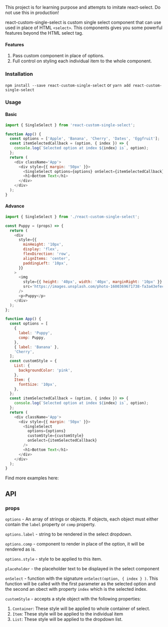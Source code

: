 This project is for learning purpose and attempts to imitate react-select. Do not use this in production!

react-custom-single-select is custom single select component that can use used in place of HTML `<select>`. This components gives you some powerful features beyond the HTML select tag.

#### Features

1. Pass custom component in place of options.
2. Full control on styling each individual item to the whole component.

### Installation

`npm install --save react-custom-single-select`
or
`yarn add react-custom-single-select`

### Usage

#### Basic

```js
import { SingleSelect } from 'react-custom-single-select';

function App() {
  const options = ['Apple', 'Banana', 'Cherry', 'Dates', 'Eggfruit'];
  const itemSelectedCallback = (option, { index }) => {
    console.log(`Selected option at index ${index} is`, option);
  };
  return (
    <div className='App'>
      <div style={{ margin: '50px' }}>
        <SingleSelect options={options} onSelect={itemSelectedCallback} />
        <h1>Bottom Text</h1>
      </div>
    </div>
  );
}
```

#### Advance

```js
import { SingleSelect } from './react-custom-single-select';

const Puppy = (props) => {
  return (
    <div
      style={{
        minHeight: '10px',
        display: 'flex',
        flexDirection: 'row',
        alignItems: 'center',
        paddingLeft: '10px',
      }}
    >
      <img
        style={{ height: '40px', width: '40px', marginRight: '10px' }}
        src='https://images.unsplash.com/photo-1600369671738-fa3a43efeced?ixlib=rb-1.2.1&ixid=eyJhcHBfaWQiOjEyMDd9&auto=format&fit=crop&w=1000&q=80'
      />
      <p>Puppy</p>
    </div>
  );
};

function App() {
  const options = [
    {
      label: 'Puppy',
      comp: Puppy,
    },
    { label: 'Banana' },
    'Cherry',
  ];
  const customStyle = {
    List: {
      backgroundColor: 'pink',
    },
    Item: {
      fontSize: '10px',
    },
  };
  const itemSelectedCallback = (option, { index }) => {
    console.log(`Selected option at index ${index} is`, option);
  };
  return (
    <div className='App'>
      <div style={{ margin: '50px' }}>
        <SingleSelect
          options={options}
          customStyle={customStyle}
          onSelect={itemSelectedCallback}
        />
        <h1>Bottom Text</h1>
      </div>
    </div>
  );
}
```

Find more examples here:

## API

### props

`options` - An array of strings or objects. If objects, each object must either contain the `label` property or `comp` property.

`options.label` - string to be rendered in the select dropdown.

`options.comp` - component to render in place of the option, it will be rendered as is.

`options.style` - style to be applied to this item.

`placeholder` - the placeholder text to be displayed in the select component

`onSelect` - function with the signature `onSelect(option, { index } )`. This function will be called with the first parameter as the selected option and the second an obect with property `index` which is the selected index.

`customStyle` - accepts a style object with the following properties:

1. `Container`: These style will be applied to whole container of select.
1. `Item`: These style will be applied to the individual item
1. `List`: These style will be applied to the dropdown list.

